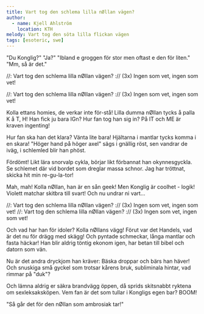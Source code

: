 ```yaml
---
title: Vart tog den schlema lilla nØllan vägen?
author:
  - name: Kjell Ahlström
    location: KTH
melody: Vart tog den söta lilla flickan vägen
tags: [esoteric, swe]
---
```


"Du Konglig?"
"Ja?"
"Ibland e groggen för stor men oftast e den för liten."
"Mm, så är det."

//: Vart tog den schlema lilla nØllan vägen? :// (3x)
Ingen som vet, ingen som vet!

//: Vart tog den schlema lilla nØllan vägen? :// (3x)
Ingen som vet, ingen som vet!

Kolla ettans homies,
de verkar inte för-stå!
Lilla dumma nØllan
tycks å palla K å T, H!
Han fick ju bara IGn?
Hur fan tog han sig in?
På IT och ME är kraven ingenting!

Hur fan ska han det klara?
Vänta lite bara!
Hjältarna i mantlar
tycks komma i en skara!
"Höger hand på höger axel"
sägs i gnällig röst,
sen vandrar de iväg,
i schlemled blir han phöst.

Fördömt! Likt lära snorvalp cykla,
börjar likt förbannat han
okynnesgyckla.
Se schlemet där vid bordet
som dreglar massa schnor.
Jag har tröttnat,
skicka hit min re-gu-la-tor!

Mah, mah!
Kolla nØllan, han är en sån geek!
Men Konglig är coolhet - logik!
Violett matchar skitbra till svart!
Och nu undrar ni vart...

//: Vart tog den schlema lilla nØllan vägen? :// (3x)
Ingen som vet, ingen som vet!
//: Vart tog den schlema lilla nØllan vägen? :// (3x)
Ingen som vet, ingen som vet!

Och vad har han för idoler?
Kolla nØllans vägg!
Förut var det Handels,
vad är det nu för drägg
med skägg! Och pyntade schmeckar,
långa mantlar och fasta häckar!
Han blir aldrig töntig ekonom igen,
har betan till bibel och datorn som vän.

Nu är det andra dryckjom han kräver:
Bäska droppar och bärs han häver!
Och snuskiga små gyckel
som trotsar kårens bruk,
subliminala hintar,
vad rimmar på "duk"?

Och lämna aldrig er
säkra brandvägg öppen,
då sprids skitsnabbt ryktena
om sexleksaksköpen.
Vem fan är det som tullar
i Kongligs egen bar?
BOOM!

"Så går det för den nØllan som ambrosiak tar!"
